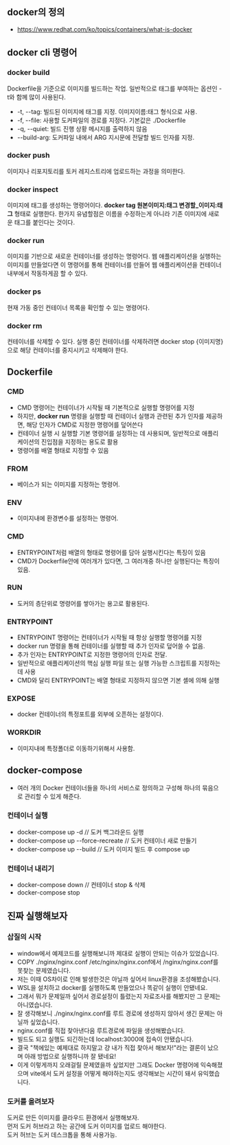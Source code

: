 ## docker의 정의
- https://www.redhat.com/ko/topics/containers/what-is-docker

## docker cli 명령어

### docker build

Dockerfile을 기준으로 이미지를 빌드하는 작업. 일반적으로 태그를 부여하는 옵션인 -t와 함께 많이 사용된다.

- -t, --tag: 빌드된 이미지에 태그를 지정. 이미지이름:태그 형식으로 사용.
- -f, --file: 사용할 도커파일의 경로를 지정다. 기본값은 ./Dockerfile
- -q, --quiet: 빌드 진행 상황 메시지를 출력하지 않음
- --build-arg: 도커파일 내에서 ARG 지시문에 전달할 빌드 인자를 지정.

### docker push

이미지나 리포지토리를 토커 레지스트리에 업로드하는 과정을 의미한다.

### docker inspect

이미지에 태그를 생성하는 명령어이다. **docker tag 원본이미지:태그 변경할\_이미지:태그** 형태로 실행한다. 한가지 유념할점은 이름을 수정하는게 아니라 기존 이미지에 새로운 태그를 붙인다는 것이다.

### docker run

이미지를 기반으로 새로운 컨테이너를 생성하는 명령어다. 웹 애플리케이션을 실행하는 이미지를 만들었다면 이 명령어를 통해 컨테이너를 만들어 웹 애플리케이션을 컨테이너 내부에서 작동하게끔 할 수 있다.

### docker ps

현재 가동 중인 컨테이너 목록을 확인할 수 있는 명령어다.

### docker rm

컨테이너를 삭제할 수 있다. 실행 중인 컨테이너를 삭제하려면 docker stop {이미지명}으로 해당 컨테이너를 중지시키고 삭제해야 한다.

## Dockerfile

### CMD

- CMD 명령어는 컨테이너가 시작될 때 기본적으로 실행할 명령어를 지정
- 하지만, **docker run** 명령을 실행할 때 컨테이너 실행과 관련된 추가 인자를 제공하면, 해당 인자가 CMD로 지정한 명령어를 덮어쓴다
- 컨테이너 실행 시 실행할 기본 명령어를 설정하는 데 사용되며, 일반적으로 애플리케이션의 진입점을 지정하는 용도로 활용
- 명령어를 배열 형태로 지정할 수 있음

### FROM

- 베이스가 되는 이미지를 지정하는 명령어.

### ENV

- 이미지내에 환경변수를 설정하는 명령어.

### CMD

- ENTRYPOINT처럼 배열의 형태로 명령어를 담아 실행시킨다는 특징이 있음
- CMD가 Dockerfile안에 여러개가 있다면, 그 여러개중 하나만 실행된다는 특징이 있음.

### RUN

- 도커의 층단위로 명령어를 쌓아가는 용고로 활용된다.

### ENTRYPOINT

- ENTRYPOINT 명령어는 컨테이너가 시작될 때 항상 실행할 명령어를 지정
- docker run 명령을 통해 컨테이너를 실행할 때 추가 인자로 덮어쓸 수 없음.
- 추가 인자는 ENTRYPOINT로 지정한 명령어의 인자로 전달.
- 일반적으로 애플리케이션의 핵심 실행 파일 또는 실행 가능한 스크립트를 지정하는 데 사용
- CMD와 달리 ENTRYPOINT는 배열 형태로 지정하지 않으면 기본 셸에 의해 실행

### EXPOSE

- docker 컨테이너의 특정포트를 외부에 오픈하는 설정이다.

### WORKDIR

- 이미지내에 특정폴더로 이동하기위해서 사용함.

## docker-compose

- 여러 개의 Docker 컨테이너들을 하나의 서비스로 정의하고 구성해 하나의 묶음으로 관리할 수 있게 해준다.

### 컨테이너 실행

- docker-compose up -d // 도커 백그라운드 실행
- docker-compose up --force-recreate // 도커 컨테이너 새로 만들기
- docker-compose up --build // 도커 이미지 빌드 후 compose up

### 컨테이너 내리기

- docker-compose down // 컨테이너 stop & 삭제
- docker-compose stop

## 진짜 실행해보자

### 삽질의 시작

- window에서 예제코드를 실행해보니까 제대로 실행이 안되는 이슈가 있었습니다.
- COPY ./nginx/nginx.conf /etc/nginx/nginx.conf에서 /nginx/nginx.conf를 못찾는 문제였습니다.
- 저는 이때 OS차이로 인해 발생한것은 아닐까 싶어서 linux환경을 조성해봤습니다.
- WSL을 설치하고 docker를 실행하도록 만들었으나 똑같이 실행이 안됐네요.
- 그래서 뭐가 문제일까 싶어서 경로설정이 틀렸는지 자료조사를 해봤지만 그 문제는 아니였습니다.
- 잘 생각해보니 ./nginx/nginx.conf를 루트 경로에 생성하지 않아서 생긴 문제는 아닐까 싶었습니다.
- nginx.conf를 직접 찾아낸다음 루트경로에 파일을 생성해봤습니다.
- 빌드도 되고 실행도 되긴하는데 localhost:3000에 접속이 안됐습니다.
- 결국 "책에있는 예제대로 하지말고 걍 내가 직접 찾아서 해보자!"라는 결론이 났으며 아래 방법으로 실행하니까 잘 됐네요!
- 이게 이렇게까지 오래걸릴 문제였을까 싶었지만 그래도 Docker 명령어에 익숙해졌으며 vite에서 도커 설정을 어떻게 해야하는지도 생각해보는 시간이 돼서 유익했습니다.

### 도커를 올려보자

도커로 만든 이미지를 클라우드 환경에서 실행해보자.\
먼저 도커 허브라고 하는 공간에 도커 이미지를 업로드 해야한다.\
도커 허브는 도커 데스크톱을 통해 사용가능.

